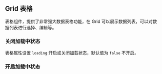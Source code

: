<div class="demo-header">
<p class="overviewicon">
  <span class="wapi-list-form"/>
</p>

## Grid 表格

<nova-uxlink widget-name="Grid"></nova-uxlink>

表格组件，提供了非常强大数据表格功能，在 Grid 可以展示数据列表，可以对数据列表进行选择、编辑等。
</div>

### 关闭加载中状态

表格属性设置 `loading` 开启或关闭加载状态，默认值为 `false` 不开启。

<nova-demo-view link="grid/aui3-first-menu/grid-loading-off-tip"></nova-demo-view>

### 开启加载中状态

<nova-demo-view link="grid/aui3-first-menu/grid-loading-tip"></nova-demo-view>

<br>
